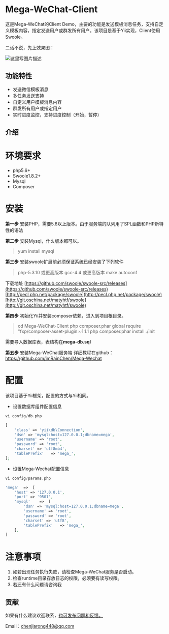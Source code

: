 Mega-WeChat-Client
==========
这是Mega-WeChat的Client Demo，主要的功能是发送模板消息任务，支持自定义模板内容，指定发送用户或群发所有用户。该项目是基于Yii实现，Client使用Swoole。

二话不说，先上效果图：

![这里写图片描述](https://note.youdao.com/yws/api/personal/file/WEB436c8ffaecd9e873feb8f7cfff03ffa2?method=download&shareKey=6be71e4741189afb23fb65f81645fa29)

功能特性
----------
 - 发送微信模板消息
 - 多任务发送支持
 - 自定义用户模板消息内容
 - 群发所有用户或指定用户
 - 实时进度监控，支持进度控制（开始，暂停）

介绍
----------

# 环境要求
 - php5.6+
 - Swoole1.8.2+
 - Mysql
 - Composer

# 安装

**第一步**
安装PHP，需要5.6以上版本。由于服务端的队列用了SPL函数和PHP新特性的语法

**第二步**
安装Mysql，什么版本都可以。

> yum install mysql


**第三步**
安装swoole扩展前必须保证系统已经安装了下列软件

> php-5.3.10 或更高版本
> gcc-4.4 或更高版本
> make
> autoconf 

下载地址
[https://github.com/swoole/swoole-src/releases](https://github.com/swoole/swoole-src/releases)
[http://pecl.php.net/package/swoole](http://pecl.php.net/package/swoole)
[http://git.oschina.net/matyhtf/swoole](http://git.oschina.net/matyhtf/swoole)

**第四步**
初始化Yii并安装composer依赖，进入到项目根目录。

> cd Mega-WeChat-Client
> php composer.phar global require "fxp/composer-asset-plugin:~1.1.1
> php composer.phar install
> ./init

需要导入数据库表，表结构在**mega-db.sql**

**第五步**
安装Mega-WeChat服务端
详细教程在github：https://github.com/imRainChen/Mega-Wechat

# 配置
该项目基于Yii框架，配置的方式与Yii相同。

* 设置数据库组件配置信息

```php
vi config/db.php

[
    'class' => 'yii\db\Connection',
    'dsn' => 'mysql:host=127.0.0.1;dbname=mega',
    'username' => 'root',
    'password' => 'root',
    'charset' => 'utf8mb4',
    'tablePrefix'   => 'mega_',
];
```

* 设置Mega-Wechat配置信息

```php
vi config/params.php

'mega'  =>  [
    'host' => '127.0.0.1',
    'port' => '9501',
    'mysql'    =>  [
        'dsn' => 'mysql:host=127.0.0.1;dbname=mega',
        'username' => 'root',
        'password' => 'root',
        'charset' => 'utf8',
        'tablePrefix'   => 'mega_',
    ],
]
```

# 注意事项

 1. 如若出现任务执行失败，请检查Mega-WeChat服务是否启动。
 2. 检查runtime目录存放日志的权限，必须要有读写权限。
 3. 若还有什么问题请咨询我

贡献
----------
如果有什么建议欢迎联系，[也可发布问题和反馈。](https://github.com/imRainChen/Mega-Wechat/issues)

Email：chenjiarong448@qq.com
